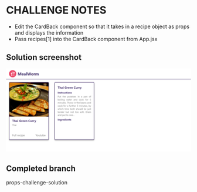 # CHALLENGE NOTES

- Edit the CardBack component so that it takes in a recipe object as props and displays the information
- Pass recipes[1] into the CardBack component from App.jsx

## Solution screenshot

![solution](./src/assets/solution.png)

## Completed branch

props-challenge-solution
